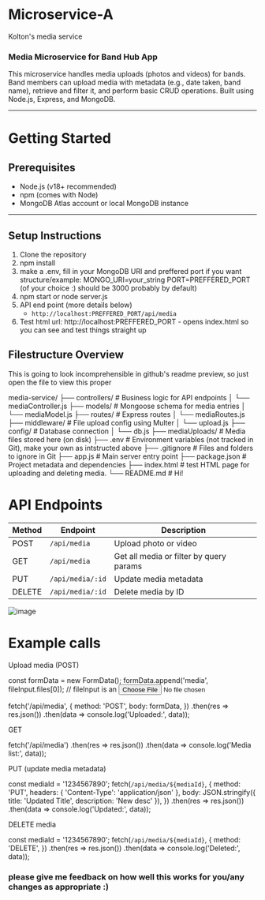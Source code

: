 ﻿# Microservice-A
Kolton's media service


### Media Microservice for Band Hub App 

This microservice handles media uploads (photos and videos) for bands. Band members can upload media with metadata (e.g., date taken, band name), retrieve and filter it, and perform basic CRUD operations. Built using Node.js, Express, and MongoDB.

---

# Getting Started

## Prerequisites

- Node.js (v18+ recommended)
- npm (comes with Node)
- MongoDB Atlas account or local MongoDB instance

---

## Setup Instructions

1. Clone the repository
2. npm install
3. make a .env, fill in your MongoDB URI and preffered port if you want
   structure/example:
   MONGO_URI=your_string
   PORT=PREFFERED_PORT (of your choice :) should be 3000 probably by default)
4. npm start or node server.js
5. API end point (more details below) 
   - `http://localhost:PREFFERED_PORT/api/media`
6. Test html url: http://localhost:PREFFERED_PORT - opens index.html so you can see and test things straight up

## Filestructure Overview

This is going to look incomprehensible in github's readme preview, so just open the file to view this proper


media-service/
├── controllers/            # Business logic for API endpoints
│   └── mediaController.js
├── models/                 # Mongoose schema for media entries
│   └── mediaModel.js
├── routes/                 # Express routes
│   └── mediaRoutes.js
├── middleware/             # File upload config using Multer
│   └── upload.js
├── config/                 # Database connection
│   └── db.js
├── mediaUploads/           # Media files stored here (on disk)
├── .env                    # Environment variables (not tracked in Git), make your own as intstructed above
├── .gitignore              # Files and folders to ignore in Git
├── app.js                  # Main server entry point
├── package.json            # Project metadata and dependencies
├── index.html              # test HTML page for uploading and deleting media. 
└── README.md               # Hi!

# API Endpoints

| Method | Endpoint         | Description                             |
| ------ | ---------------- | --------------------------------------- |
| POST   | `/api/media`     | Upload photo or video                   |
| GET    | `/api/media`     | Get all media or filter by query params |
| PUT    | `/api/media/:id` | Update media metadata                   |
| DELETE | `/api/media/:id` | Delete media by ID                      |

![image](https://github.com/user-attachments/assets/87c83e9d-3183-4af5-b9bb-bdf4e0006740)


# Example calls
Upload media (POST)

const formData = new FormData();
formData.append('media', fileInput.files[0]);  // fileInput is an <input type="file">

fetch('/api/media', {
  method: 'POST',
  body: formData,
})
  .then(res => res.json())
  .then(data => console.log('Uploaded:', data));

GET

fetch('/api/media')
  .then(res => res.json())
  .then(data => console.log('Media list:', data));

PUT (update media metadata)

const mediaId = '1234567890';
fetch(`/api/media/${mediaId}`, {
  method: 'PUT',
  headers: { 'Content-Type': 'application/json' },
  body: JSON.stringify({ title: 'Updated Title', description: 'New desc' }),
})
  .then(res => res.json())
  .then(data => console.log('Updated:', data));

DELETE media

const mediaId = '1234567890';
fetch(`/api/media/${mediaId}`, {
  method: 'DELETE',
})
  .then(res => res.json())
  .then(data => console.log('Deleted:', data));


### please give me feedback on how well this works for you/any changes as appropriate :)
